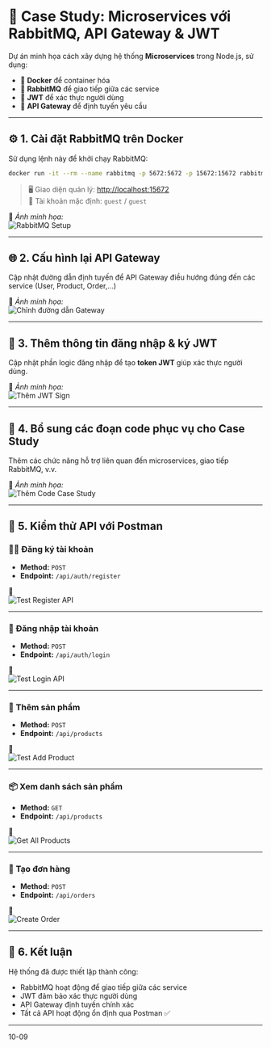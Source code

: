 # 🐇 Case Study: Microservices với RabbitMQ, API Gateway & JWT

Dự án minh họa cách xây dựng hệ thống **Microservices** trong Node.js, sử dụng:

- 🐳 **Docker** để container hóa
- 🐇 **RabbitMQ** để giao tiếp giữa các service
- 🔐 **JWT** để xác thực người dùng
- 🚪 **API Gateway** để định tuyến yêu cầu

---

## ⚙️ 1. Cài đặt RabbitMQ trên Docker

Sử dụng lệnh này để khởi chạy RabbitMQ:

```bash
docker run -it --rm --name rabbitmq -p 5672:5672 -p 15672:15672 rabbitmq:4-management
```

> 🖥️ Giao diện quản lý: [http://localhost:15672](http://localhost:15672)  
> 👤 Tài khoản mặc định: `guest` / `guest`

📸 _Ảnh minh họa:_  
![RabbitMQ Setup](public/1.png)

---

## 🌐 2. Cấu hình lại API Gateway

Cập nhật đường dẫn định tuyến để API Gateway điều hướng đúng đến các service (User, Product, Order,...)

📸 _Ảnh minh họa:_  
![Chỉnh đường dẫn Gateway](public/2_chinh_duong_dan.png)

---

## 🔑 3. Thêm thông tin đăng nhập & ký JWT

Cập nhật phần logic đăng nhập để tạo **token JWT** giúp xác thực người dùng.

📸 _Ảnh minh họa:_  
![Thêm JWT Sign](public/3.png)

---

## 🧩 4. Bổ sung các đoạn code phục vụ cho Case Study

Thêm các chức năng hỗ trợ liên quan đến microservices, giao tiếp RabbitMQ, v.v.

📸 _Ảnh minh họa:_  
![Thêm Code Case Study](public/4_them_cac_code_phuc_vu_cho_case_study.png)

---

## 🧪 5. Kiểm thử API với Postman

### 🧍‍♂️ Đăng ký tài khoản

- **Method:** `POST`
- **Endpoint:** `/api/auth/register`

📸  
![Test Register API](public/5_register_post_man.png)

---

### 🔐 Đăng nhập tài khoản

- **Method:** `POST`
- **Endpoint:** `/api/auth/login`

📸  
![Test Login API](public/6_login_post_man.png)

---

### 🛒 Thêm sản phẩm

- **Method:** `POST`
- **Endpoint:** `/api/products`

📸  
![Test Add Product](public/7_add_product.png)

---

### 📦 Xem danh sách sản phẩm

- **Method:** `GET`
- **Endpoint:** `/api/products`

📸  
![Get All Products](public/8_get_more_product.png)

---

### 🧾 Tạo đơn hàng

- **Method:** `POST`
- **Endpoint:** `/api/orders`

📸  
![Create Order](public/9_create_order.png)

---

## 🚀 6. Kết luận

Hệ thống đã được thiết lập thành công:

- RabbitMQ hoạt động để giao tiếp giữa các service
- JWT đảm bảo xác thực người dùng
- API Gateway định tuyến chính xác
- Tất cả API hoạt động ổn định qua Postman ✅

---

10-09
